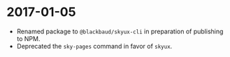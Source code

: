 # 2017-01-05

- Renamed package to `@blackbaud/skyux-cli` in preparation of publishing to NPM.
- Deprecated the `sky-pages` command in favor of `skyux`.
